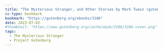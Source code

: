 ```yaml
---
title: "The Mysterious Stranger, and Other Stories by Mark Twain (gutenberg.org)"
cc-type: bookmark
bookmark: "https://gutenberg.org/ebooks/3186"
date: 2023-07-02
#thumbnail: "https://www.gutenberg.org/cache/epub/3186/3186-cover.png"
tags:
  - The Mysterious Stranger
  - Project Gutenberg
---
```

